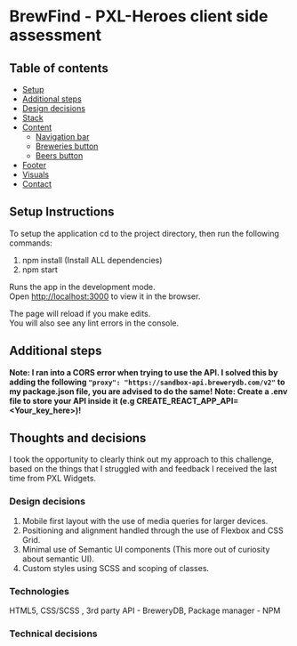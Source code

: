 # BrewFind - PXL-Heroes client side assessment

## Table of contents

- [Setup](#setup)
- [Additional steps](#additional)
- [Design decisions](#design-decisions)
- [Stack](#stack)
- [Content](#content)
  - [Navigation bar](#navigation-bar)
  - [Breweries button](#breweries-button)
  - [Beers button](#beers-button)
- [Footer](#footer)
- [Visuals](#visuals)
- [Contact](#contact)

## Setup Instructions

To setup the application cd to the project directory, then run the following commands:

1. npm install (Install ALL dependencies)
2. npm start

Runs the app in the development mode.<br />
Open [http://localhost:3000](http://localhost:3000) to view it in the browser.

The page will reload if you make edits.<br />
You will also see any lint errors in the console.

## Additional steps

**Note: I ran into a CORS error when trying to use the API. I solved this by adding the following `"proxy": "https://sandbox-api.brewerydb.com/v2"` to my package.json file, you are advised to do the same!**
**Note: Create a .env file to store your API inside it (e.g CREATE_REACT_APP_API=<Your_key_here>)!**

## Thoughts and decisions

I took the opportunity to clearly think out my approach to this challenge, based on the things that I struggled with and feedback I received the last time from PXL Widgets.

### Design decisions

1. Mobile first layout with the use of media queries for larger devices.
2. Positioning and alignment handled through the use of Flexbox and CSS Grid.
3. Minimal use of Semantic UI components (This more out of curiosity about semantic UI).
4. Custom styles using SCSS and scoping of classes.

### Technologies

HTML5, CSS/SCSS , 3rd party API - BreweryDB, Package manager - NPM

### Technical decisions
